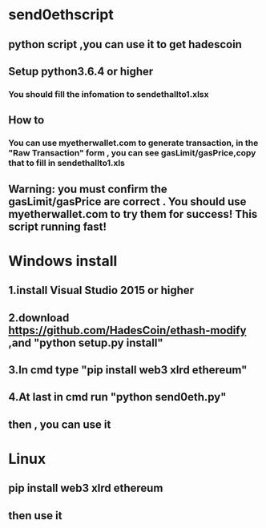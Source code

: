 # send0ethscript
## python script ,you can use it to get hadescoin
## Setup python3.6.4 or higher
### You should fill the infomation to  sendethallto1.xlsx
## How to
### You can use myetherwallet.com to generate transaction, in the "Raw Transaction" form , you can see gasLimit/gasPrice,copy that to fill in sendethallto1.xls
## Warning: you must confirm the gasLimit/gasPrice are correct . You should use myetherwallet.com to try them for success! This script running fast!

# Windows install
## 1.install Visual Studio 2015 or higher
## 2.download  https://github.com/HadesCoin/ethash-modify ,and "python setup.py install"
## 3.In cmd  type "pip install web3 xlrd ethereum"
## 4.At last in cmd run "python send0eth.py"
## then , you can use it

# Linux
## pip install web3 xlrd ethereum
## then use it 


